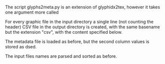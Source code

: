 The script glyphs2meta.py is an extension of glyphidx2tex, however it
takes one argument more called <dsed directory>

For every graphic file in the input directory a single line (not
counting the header) CSV file in the output directory is created, with
the same basename but the extension "csv", with the content specified
below.

The metadata file is loaded as before, but the second column values is
stored as dsed.

The input files names are parsed and sorted as before.

